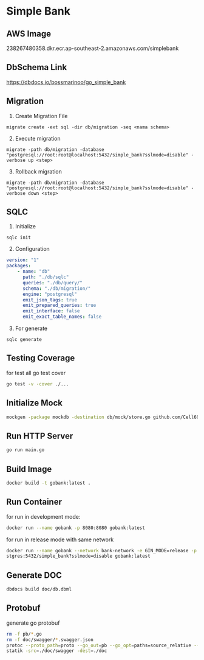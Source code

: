 # Simple Bank 

## AWS Image 
238267480358.dkr.ecr.ap-southeast-2.amazonaws.com/simplebank

## DbSchema Link
https://dbdocs.io/bossmarinoo/go_simple_bank

## Migration

1. Create Migration File
```shell
migrate create -ext sql -dir db/migration -seq <nama schema>
```
2. Execute migration
```shell
migrate -path db/migration -database "postgresql://root:root@localhost:5432/simple_bank?sslmode=disable" -verbose up <step>
```
3. Rollback migration
```shell
migrate -path db/migration -database "postgresql://root:root@localhost:5432/simple_bank?sslmode=disable" -verbose down <step>
```

## SQLC
1. Initialize
```shell
sqlc init
```

2. Configuration 
```yaml
version: "1"
packages:
    - name: "db"
      path: "./db/sqlc"
      queries: "./db/query/"
      schema: "./db/migration/"
      engine: "postgresql"
      emit_json_tags: true
      emit_prepared_queries: true
      emit_interface: false
      emit_exact_table_names: false
```
3. For generate
```shell
sqlc generate
```

## Testing Coverage
for test all go test cover
```sh
go test -v -cover ./...
```

## Initialize Mock
```sh
mockgen -package mockdb -destination db/mock/store.go github.com/Cell6969/go_bank/db/sqlc Store
```
## Run HTTP Server
```sh
go run main.go
```

## Build Image
```sh
docker build -t gobank:latest .
```

## Run Container
for run in development mode:
```sh
docker run --name gobank -p 8080:8080 gobank:latest
```

for run in release mode with same network
```sh
docker run --name gobank --network bank-network -e GIN_MODE=release -p 8080:8080 -e DB_SOURCE=postgres://root:root@po
stgres:5432/simple_bank?sslmode=disable gobank:latest
```
## Generate DOC
```sh
dbdocs build doc/db.dbml
```

## Protobuf
generate go protobuf
```sh
rm -f pb/*.go
rm -f doc/swagger/*.swagger.json
protoc --proto_path=proto --go_out=pb --go_opt=paths=source_relative --go-grpc_out=pb --go-grpc_opt=paths=source_relative --grpc-gateway_out=pb --grpc-gateway_opt=paths=source_relative --openapiv2_out=doc/swagger --openapiv2_opt=allow_merge=true,merge_file_name=simple_bank  proto/*.proto
statik -src=./doc/swagger -dest=./doc
```